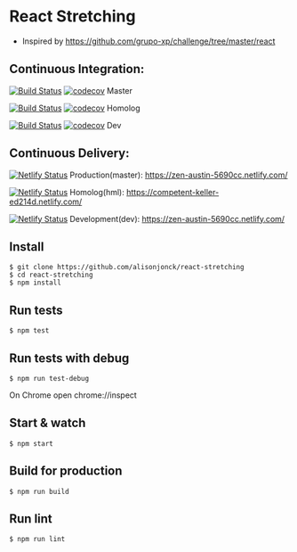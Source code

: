 # React Stretching

- Inspired by https://github.com/grupo-xp/challenge/tree/master/react

## Continuous Integration:

[![Build Status](https://travis-ci.org/alisonjonck/react-stretching.svg?branch=master)](https://travis-ci.org/alisonjonck/react-stretching) [![codecov](https://codecov.io/gh/alisonjonck/react-stretching/branch/master/graph/badge.svg)](https://codecov.io/gh/alisonjonck/react-stretching) Master

[![Build Status](https://travis-ci.org/alisonjonck/react-stretching.svg?branch=hml)](https://travis-ci.org/alisonjonck/react-stretching) [![codecov](https://codecov.io/gh/alisonjonck/react-stretching/branch/hml/graph/badge.svg)](https://codecov.io/gh/alisonjonck/react-stretching) Homolog

[![Build Status](https://travis-ci.org/alisonjonck/react-stretching.svg?branch=dev)](https://travis-ci.org/alisonjonck/react-stretching) [![codecov](https://codecov.io/gh/alisonjonck/react-stretching/branch/dev/graph/badge.svg)](https://codecov.io/gh/alisonjonck/react-stretching) Dev

## Continuous Delivery:

[![Netlify Status](https://api.netlify.com/api/v1/badges/3069388b-73a2-4555-aca3-fe26591649e4/deploy-status)](https://app.netlify.com/sites/upbeat-albattani-9fc75a/deploys) Production(master): https://zen-austin-5690cc.netlify.com/ 


[![Netlify Status](https://api.netlify.com/api/v1/badges/6b0c71e2-762f-403e-aaa3-8e805c37af0c/deploy-status)](https://app.netlify.com/sites/competent-keller-ed214d/deploys) Homolog(hml): https://competent-keller-ed214d.netlify.com/ 

[![Netlify Status](https://api.netlify.com/api/v1/badges/89f74b89-fea1-466a-9c32-d167e94a61ef/deploy-status)](https://app.netlify.com/sites/zen-austin-5690cc/deploys) Development(dev): https://zen-austin-5690cc.netlify.com/ 

## Install

    $ git clone https://github.com/alisonjonck/react-stretching
    $ cd react-stretching
    $ npm install

## Run tests

    $ npm test

## Run tests with debug

    $ npm run test-debug
On Chrome open chrome://inspect

## Start & watch

    $ npm start

## Build for production

    $ npm run build

## Run lint

    $ npm run lint

